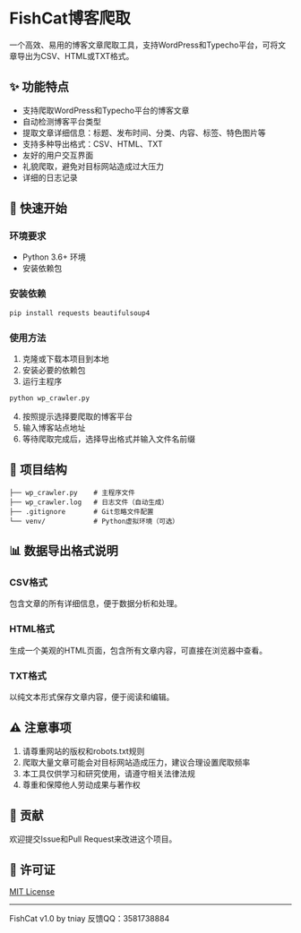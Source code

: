 
# FishCat博客爬取

一个高效、易用的博客文章爬取工具，支持WordPress和Typecho平台，可将文章导出为CSV、HTML或TXT格式。

## ✨ 功能特点

- 支持爬取WordPress和Typecho平台的博客文章
- 自动检测博客平台类型
- 提取文章详细信息：标题、发布时间、分类、内容、标签、特色图片等
- 支持多种导出格式：CSV、HTML、TXT
- 友好的用户交互界面
- 礼貌爬取，避免对目标网站造成过大压力
- 详细的日志记录

## 🚀 快速开始

### 环境要求
- Python 3.6+ 环境
- 安装依赖包

### 安装依赖

```bash
pip install requests beautifulsoup4
```

### 使用方法

1. 克隆或下载本项目到本地
2. 安装必要的依赖包
3. 运行主程序

```bash
python wp_crawler.py
```
4. 按照提示选择要爬取的博客平台
5. 输入博客站点地址
6. 等待爬取完成后，选择导出格式并输入文件名前缀

## 📁 项目结构

```
├── wp_crawler.py    # 主程序文件
├── wp_crawler.log   # 日志文件（自动生成）
├── .gitignore       # Git忽略文件配置
└── venv/            # Python虚拟环境（可选）
```

## 📊 数据导出格式说明

### CSV格式
包含文章的所有详细信息，便于数据分析和处理。

### HTML格式
生成一个美观的HTML页面，包含所有文章内容，可直接在浏览器中查看。

### TXT格式
以纯文本形式保存文章内容，便于阅读和编辑。

## ⚠️ 注意事项

1. 请尊重网站的版权和robots.txt规则
2. 爬取大量文章可能会对目标网站造成压力，建议合理设置爬取频率
3. 本工具仅供学习和研究使用，请遵守相关法律法规
4. 尊重和保障他人劳动成果与著作权

## 🤝 贡献

欢迎提交Issue和Pull Request来改进这个项目。

## 📄 许可证

[MIT License](LICENSE)

---

FishCat v1.0 by tniay
反馈QQ：3581738884
